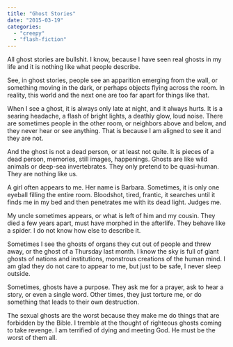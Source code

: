 ```yaml
---
title: "Ghost Stories"
date: "2015-03-19"
categories: 
  - "creepy"
  - "flash-fiction"
---
```


All ghost stories are bullshit. I know, because I have seen real ghosts in my life and it is nothing like what people describe.

See, in ghost stories, people see an apparition emerging from the wall, or something moving in the dark, or perhaps objects flying across the room. In reality, this world and the next one are too far apart for things like that.

When I see a ghost, it is always only late at night, and it always hurts. It is a searing headache, a flash of bright lights, a deathly glow, loud noise. There are sometimes people in the other room, or neighbors above and below, and they never hear or see anything. That is because I am aligned to see it and they are not.

And the ghost is not a dead person, or at least not quite. It is pieces of a dead person, memories, still images, happenings. Ghosts are like wild animals or deep-sea invertebrates. They only pretend to be quasi-human. They are nothing like us.

A girl often appears to me. Her name is Barbara. Sometimes, it is only one eyeball filling the entire room. Bloodshot, tired, frantic, it searches until it finds me in my bed and then penetrates me with its dead light. Judges me.

My uncle sometimes appears, or what is left of him and my cousin. They died a few years apart, must have morphed in the afterlife. They behave like a spider. I do not know how else to describe it.

Sometimes I see the ghosts of organs they cut out of people and threw away, or the ghost of a Thursday last month. I know the sky is full of giant ghosts of nations and institutions, monstrous creations of the human mind. I am glad they do not care to appear to me, but just to be safe, I never sleep outside.

Sometimes, ghosts have a purpose. They ask me for a prayer, ask to hear a story, or even a single word. Other times, they just torture me, or do something that leads to their own destruction.

The sexual ghosts are the worst because they make me do things that are forbidden by the Bible. I tremble at the thought of righteous ghosts coming to take revenge. I am terrified of dying and meeting God. He must be the worst of them all.
